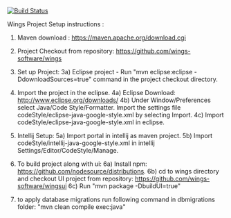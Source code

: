 [![Build Status](http://wingsbuild:0db28aa0f4fc0685df9a216fc7af0ca96254b7c2@ec2-54-174-51-35.compute-1.amazonaws.com/job/portal/buildStatus/icon)](http://wingsbuild:0db28aa0f4fc0685df9a216fc7af0ca96254b7c2@ec2-54-174-51-35.compute-1.amazonaws.com/job/portal/)

Wings Project Setup instructions :
1) Maven download : https://maven.apache.org/download.cgi 

2) Project Checkout from repository:  https://github.com/wings-software/wings

3) Set up Project:
3a) Eclipse project - Run "mvn eclipse:eclipse -DdownloadSources=true" command in the project checkout directory.

4) Import the project in the eclipse.
4a) Eclipse Download: http://www.eclipse.org/downloads/
4b) Under Window/Preferences select Java/Code Style/Formatter. Import the settings file codeStyle/eclipse-java-google-style.xml by selecting Import.
4c) Import codeStyle/eclipse-java-google-style.xml in eclipse.

5) Intellij Setup:
5a) Import portal in intellij as maven project.
5b) Import codeStyle/intellij-java-google-style.xml in intellij Settings/Editor/CodeStyle/Manage.

6) To build project along with ui:
6a) Install npm: https://github.com/nodesource/distributions.
6b) cd to wings directory and checkout UI project from repository: https://github.com/wings-software/wingsui
6c) Run "mvn package -DbuildUI=true"

7) to apply database migrations run following command in dbmigrations folder:
   "mvn clean compile exec:java"
